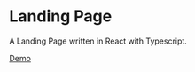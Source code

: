 # Landing Page

A Landing Page written in React with Typescript.

[Demo](http://hsk-kr.github.io/landing-page/)
